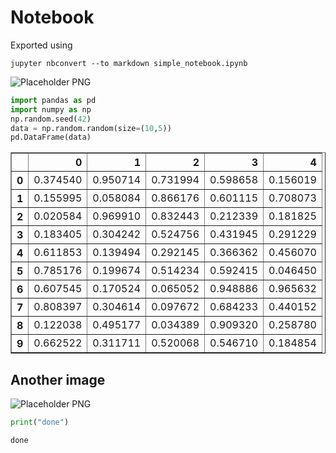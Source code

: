 # Notebook

Exported using 
```
jupyter nbconvert --to markdown simple_notebook.ipynb
```

![Placeholder PNG](out1.png)


```python
import pandas as pd
import numpy as np
np.random.seed(42)
data = np.random.random(size=(10,5))
pd.DataFrame(data)
```




<div>
<style scoped>
    .dataframe tbody tr th:only-of-type {
        vertical-align: middle;
    }

    .dataframe tbody tr th {
        vertical-align: top;
    }

    .dataframe thead th {
        text-align: right;
    }
</style>
<table border="1" class="dataframe">
  <thead>
    <tr style="text-align: right;">
      <th></th>
      <th>0</th>
      <th>1</th>
      <th>2</th>
      <th>3</th>
      <th>4</th>
    </tr>
  </thead>
  <tbody>
    <tr>
      <th>0</th>
      <td>0.374540</td>
      <td>0.950714</td>
      <td>0.731994</td>
      <td>0.598658</td>
      <td>0.156019</td>
    </tr>
    <tr>
      <th>1</th>
      <td>0.155995</td>
      <td>0.058084</td>
      <td>0.866176</td>
      <td>0.601115</td>
      <td>0.708073</td>
    </tr>
    <tr>
      <th>2</th>
      <td>0.020584</td>
      <td>0.969910</td>
      <td>0.832443</td>
      <td>0.212339</td>
      <td>0.181825</td>
    </tr>
    <tr>
      <th>3</th>
      <td>0.183405</td>
      <td>0.304242</td>
      <td>0.524756</td>
      <td>0.431945</td>
      <td>0.291229</td>
    </tr>
    <tr>
      <th>4</th>
      <td>0.611853</td>
      <td>0.139494</td>
      <td>0.292145</td>
      <td>0.366362</td>
      <td>0.456070</td>
    </tr>
    <tr>
      <th>5</th>
      <td>0.785176</td>
      <td>0.199674</td>
      <td>0.514234</td>
      <td>0.592415</td>
      <td>0.046450</td>
    </tr>
    <tr>
      <th>6</th>
      <td>0.607545</td>
      <td>0.170524</td>
      <td>0.065052</td>
      <td>0.948886</td>
      <td>0.965632</td>
    </tr>
    <tr>
      <th>7</th>
      <td>0.808397</td>
      <td>0.304614</td>
      <td>0.097672</td>
      <td>0.684233</td>
      <td>0.440152</td>
    </tr>
    <tr>
      <th>8</th>
      <td>0.122038</td>
      <td>0.495177</td>
      <td>0.034389</td>
      <td>0.909320</td>
      <td>0.258780</td>
    </tr>
    <tr>
      <th>9</th>
      <td>0.662522</td>
      <td>0.311711</td>
      <td>0.520068</td>
      <td>0.546710</td>
      <td>0.184854</td>
    </tr>
  </tbody>
</table>
</div>



## Another image
![Placeholder PNG](out2.png)


```python
print("done")
```

    done
    
